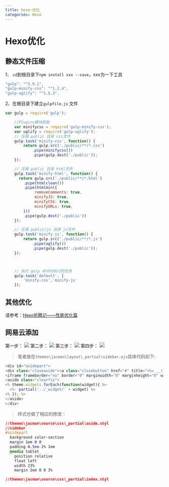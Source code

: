 ```yaml
---
title: hexo-优化
categories: Hexo
---
```

# Hexo优化
## 静态文件压缩
1、 `cd`到根目录下`npm install xxx --save`，xxx为一下工具
``` js
"gulp": "^3.9.1",
"gulp-minify-css": "^1.2.4",
"gulp-uglify": "^1.5.3",
```
2、在根目录下建立`gulpfile.js` 文件
``` js
var gulp = require('gulp');

    //Plugins模块获取
    var minifycss = require('gulp-minify-css');
    var uglify = require('gulp-uglify');
    // 压缩 public 目录 css文件
    gulp.task('minify-css', function() {
        return gulp.src('./public/**/*.css')
            .pipe(minifycss())
            .pipe(gulp.dest('./public'));
    });

    // 压缩 public 目录 html文件
    gulp.task('minify-html', function() {
      return gulp.src('./public/**/*.html')
        .pipe(htmlclean())
        .pipe(htmlmin({
             removeComments: true,
             minifyJS: true,
             minifyCSS: true,
             minifyURLs: true,
        }))
        .pipe(gulp.dest('./public'))
    });

    // 压缩 public/js 目录 js文件
    gulp.task('minify-js', function() {
        return gulp.src('./public/**/*.js')
            .pipe(uglify())
            .pipe(gulp.dest('./public'));
    });



    // 执行 gulp 命令时执行的任务
    gulp.task('default', [
        'minify-css','minify-js'
    ]);
```
## 其他优化
请参考：[Hexo折腾记——性能优化篇](https://yq.aliyun.com/articles/8608)

## 网易云添加
第一步：
![](hexo-优化/1.png)
第二步：
![](hexo-优化/2.png)
第三步：
 ![](hexo-优化/3.png)
第四步：
![](hexo-优化/4.png)

> 笔者放在`themes\jacman\layout\_partial\sidebar.ejs`具体代码如下:

``` js
<div id="asidepart">
<div class="closeaside"><a class="closebutton" href="#" title="<%= __('hidesidebar') %>"></a></div>
<iframe frameborder="no" border="0" marginwidth="0" marginheight="0" width=300 height=450 src="//music.163.com/outchain/player?type=0&id=485228675&auto=1&height=430" style="margin-top:40px;margin-left:-10px;"></iframe>
<aside class="clearfix">
<% theme.widgets.forEach(function(widget){ %>
  <%- partial('../_widget/' + widget) %>
<% }); %>
</aside>
</div>
```
> 样式也做了相应的修改：

``` css
//themes\jacman\source\css\_partial\aside.styl
//sidebar
#asidepart
  background color-section
  margin 1em 0 0
  padding 0.5em 2% 1em
  @media tablet
    position relative
    float left
    width 23%
    margin 2em 0 0 3%
```
``` css
//themes\jacman\source\css\_partial\index.styl
```